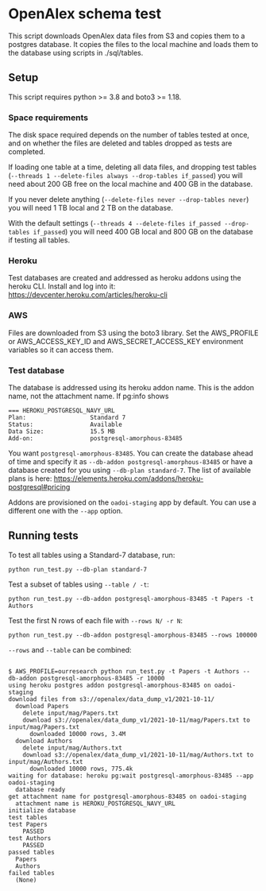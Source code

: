 # OpenAlex schema test

This script downloads OpenAlex data files from S3 and copies them to a postgres database.
It copies the files to the local machine and loads them to the database using scripts in ./sql/tables.

## Setup

This script requires python >= 3.8 and boto3 >= 1.18.

### Space requirements

The disk space required depends on the number of tables tested at once, and on whether the files are deleted
and tables dropped as tests are completed.

If loading one table at a time, deleting all data files, and dropping test tables
(`--threads 1 --delete-files always --drop-tables if_passed`) you will need about 200 GB free on the local machine
and 400 GB in the database.

If you never delete anything (`--delete-files never --drop-tables never`) you will need 1 TB local and 2 TB on the database.

With the default settings (`--threads 4 --delete-files if_passed --drop-tables if_passed`)
you will need 400 GB local and 800 GB on the database if testing all tables.

### Heroku

Test databases are created and addressed as heroku addons using the heroku CLI. Install and log into it: https://devcenter.heroku.com/articles/heroku-cli

### AWS

Files are downloaded from S3 using the boto3 library. Set the AWS_PROFILE or AWS_ACCESS_KEY_ID and AWS_SECRET_ACCESS_KEY environment variables so it can access them.

### Test database

The database is addressed using its heroku addon name. This is the addon name, not the attachment name. If pg:info shows

```text
=== HEROKU_POSTGRESQL_NAVY_URL
Plan:                  Standard 7
Status:                Available
Data Size:             15.5 MB
Add-on:                postgresql-amorphous-83485

```

You want `postgresql-amorphous-83485`. You can create the database ahead of time and specify it as `--db-addon postgresql-amorphous-83485` 
or have a database created for you using `--db-plan standard-7`. The list of available plans is here: https://elements.heroku.com/addons/heroku-postgresql#pricing

Addons are provisioned on the `oadoi-staging` app by default. You can use a different one with the `--app` option.

## Running tests

To test all tables using a Standard-7 database, run:

`python run_test.py --db-plan standard-7`

Test a subset of tables using `--table / -t`:

`python run_test.py --db-addon postgresql-amorphous-83485 -t Papers -t Authors`

Test the first N rows of each file with `--rows N/ -r N`:

`python run_test.py --db-addon postgresql-amorphous-83485 --rows 100000`

`--rows` and `--table` can be combined:

```text

$ AWS_PROFILE=ourresearch python run_test.py -t Papers -t Authors --db-addon postgresql-amorphous-83485 -r 10000
using heroku postgres addon postgresql-amorphous-83485 on oadoi-staging
download files from s3://openalex/data_dump_v1/2021-10-11/
  download Papers
    delete input/mag/Papers.txt
    download s3://openalex/data_dump_v1/2021-10-11/mag/Papers.txt to input/mag/Papers.txt
      downloaded 10000 rows, 3.4M
  download Authors
    delete input/mag/Authors.txt
    download s3://openalex/data_dump_v1/2021-10-11/mag/Authors.txt to input/mag/Authors.txt
      downloaded 10000 rows, 775.4k
waiting for database: heroku pg:wait postgresql-amorphous-83485 --app oadoi-staging
  database ready
get attachment name for postgresql-amorphous-83485 on oadoi-staging
  attachment name is HEROKU_POSTGRESQL_NAVY_URL
initialize database
test tables
test Papers
    PASSED
test Authors
    PASSED
passed tables
  Papers
  Authors
failed tables
  (None)

```

